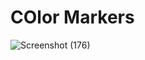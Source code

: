 # COlor Markers
![Screenshot (176)](https://user-images.githubusercontent.com/104826351/198223482-5658da42-3e9d-473a-89f8-f6023b8c10b0.png)
